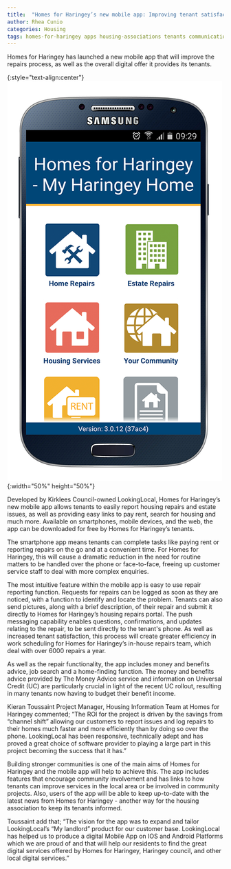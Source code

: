 ```yaml
---
title:  "Homes for Haringey’s new mobile app: Improving tenant satisfaction with new communication platform"
author: Rhea Cunio
categories: Housing
tags: homes-for-haringey apps housing-associations tenants communication repairs housing
---
```

Homes for Haringey has launched a new mobile app that will improve the repairs process, as well as the overall digital offer it provides its tenants.

{:style="text-align:center"}
![HFH app screenshot](/assets/images/2016-04-13-homes-for-haringey/my-haringey-new1small.png){:width="50%" height="50%"}

Developed by Kirklees Council-owned LookingLocal, Homes for Haringey’s new mobile app allows tenants to easily report housing repairs and estate issues, as well as providing easy links to pay rent, search for housing and much more. Available on smartphones, mobile devices, and the web, the app can be downloaded for free by Homes for Haringey’s tenants.
 
The smartphone app means tenants can complete tasks like paying rent or reporting repairs on the go and at a convenient time. For Homes for Haringey, this will cause a dramatic reduction in the need for routine matters to be handled over the phone or face-to-face, freeing up customer service staff to deal with more complex enquiries.
 
The most intuitive feature within the mobile app is easy to use repair reporting function. Requests for repairs can be logged as soon as they are noticed, with a function to identify and locate the problem. Tenants can also send pictures, along with a brief description, of their repair and submit it directly to Homes for Haringey’s housing repairs portal. The push messaging capability enables questions, confirmations, and updates relating to the repair, to be sent directly to the tenant's phone. As well as increased tenant satisfaction, this process will create greater efficiency in work scheduling for Homes for Haringey’s in-house repairs team, which deal with over 6000 repairs a year.
 
As well as the repair functionality, the app includes money and benefits advice, job search and a home-finding function. The money and benefits advice provided by The Money Advice service and information on Universal Credit (UC) are particularly crucial in light of the recent UC rollout, resulting in many tenants now having to budget their benefit income.
 
Kieran Toussaint Project Manager, Housing Information Team at Homes for Haringey commented; “The ROI for the project is driven by the savings from “channel shift” allowing our customers to report issues and log repairs to their homes much faster and more efficiently than by doing so over the phone. LookingLocal has been responsive, technically adept and has proved a great choice of software provider to playing a large part in this project becoming the success that it has.”
 
Building stronger communities is one of the main aims of Homes for Haringey and the mobile app will help to achieve this.  The app includes features that encourage community involvement and has links to how tenants can improve services in the local area or be involved in community projects. Also, users of the app will be able to keep up-to-date with the latest news from Homes for Haringey - another way for the housing association to keep its tenants informed.
 
Toussaint add that; “The vision for the app was to expand and tailor LookingLocal’s “My landlord” product for our customer base. LookingLocal has helped us to produce a digital Mobile App on IOS and Android Platforms which we are proud of and that will help our residents to find the great digital services offered by Homes for Haringey, Haringey council, and other local digital services.”